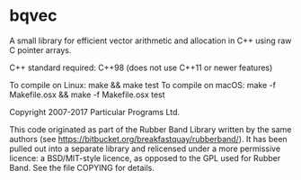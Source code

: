 
bqvec
=====

A small library for efficient vector arithmetic and allocation in C++
using raw C pointer arrays.

C++ standard required: C++98 (does not use C++11 or newer features)

To compile on Linux: make && make test
To compile on macOS: make -f Makefile.osx && make -f Makefile.osx test

Copyright 2007-2017 Particular Programs Ltd.

This code originated as part of the Rubber Band Library written by the
same authors (see https://bitbucket.org/breakfastquay/rubberband/).
It has been pulled out into a separate library and relicensed under a
more permissive licence: a BSD/MIT-style licence, as opposed to the
GPL used for Rubber Band.  See the file COPYING for details.

